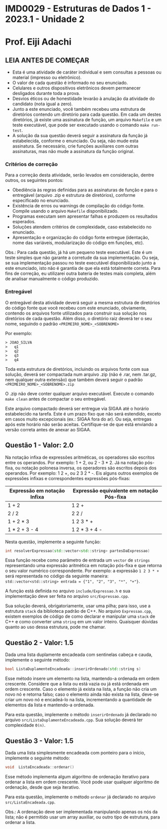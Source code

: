 # IMD0029 - Estruturas de Dados 1 - 2023.1 - Unidade 2
# Prof. Eiji Adachi
## **LEIA ANTES DE COMEÇAR**

* Esta é uma atividade de caráter individual e sem consultas a pessoas ou material (impresso ou eletrônico). 
* O valor de cada questão é informado no seu enunciado. 
* Celulares e outros dispositivos eletrônicos devem permanecer desligados durante toda a prova. 
* Desvios éticos ou de honestidade levarão à anulação da atividade do candidato (nota igual a zero). 
* Junto a este enunciado, você também recebeu uma estrutura de diretórios contendo um diretório para cada questão. Em cada um destes diretórios, já existe uma assinatura de função, um arquivo ``Makefile`` e um teste executável, que pode ser executado usando o comando ``make run-test``. 
* A solução da sua questão deverá seguir a assinatura da função já estabelecida, conforme o enunciado. Ou seja, não mude esta assinatura. Se necessário, crie funções auxiliares com outras assinaturas, mas não mude a assinatura da função original.

### **Critérios de correção**
Para a correção desta atividade, serão levados em consideração, dentre outros, os seguintes pontos:

* Obediência às regras definidas para as assinaturas de função e para o entregável (arquivo .zip e estrutura de diretórios), conforme especificado no enunciado.
* Existência de erros ou warnings de compilação do código fonte. Compile usando o arquivo ``Makefile`` disponibilizado.
* Programas executam sem apresentar falhas e produzem os resultados esperados.
* Soluções atendem critérios de complexidade, caso estabelecido no enunciado.
* Apresentação e organização do código fonte entregue (identação, nome das variáveis, modularização do código em funções, etc).

Obs.: Para cada questão, já há um pequeno teste executável. Este é um teste simples que não garante a corretude da sua implementação. Ou seja, se sua implementação passou no teste executável disponibilizado junto a este enunciado, isto não é garantia de que ela está totalmente correta. Para fins de correção, eu utilizarei outra bateria de testes mais completa, além de analisar manualmente o código produzido. 

### **Entregável** 
O entregável desta atividade deverá seguir a mesma estrutura de diretórios do código fonte que você recebeu com este enunciado, obviamente, contendo os arquivos fonte utilizados para construir sua solução nos diretórios de cada questão. Além disso, o diretório raiz deverá ter o seu nome, seguindo o padrão ``<PRIMEIRO_NOME>_<SOBRENOME> ``

Por exemplo:
~~~
> JOAO_SILVA
>	q1
>	q2
>	q3
>	q4
~~~

Toda esta estrutura de diretórios, incluindo os arquivos fonte com sua solução, deverá ser compactada num arquivo .zip (não é .rar, nem .tar.gz, nem qualquer outra extensão) que também deverá seguir o padrão ``<PRIMEIRO_NOME>_<SOBRENOME>.zip ``

O .zip não deve conter qualquer arquivo executável. Execute o comando ``make clean`` antes de compactar o seu entregável.

Este arquivo compactado deverá ser entregue via SIGAA até o horário estabelecido na tarefa. Este é um prazo fixo que não será estendido, exceto em casos muito excepcionais (ex.: SIGAA fora do ar). Ou seja, entregas após este horário não serão aceitas. Certifique-se de que está enviando a versão correta antes de anexar ao SIGAA. 

<div style="page-break-after: always;"/>

## Questão 1 - Valor: 2.0
Na notação infixa de expressões aritméticas, os operadores são escritos entre os operandos. Por exemplo: 1 + 2, ou 2 - 3 * 2. Já na notação pós-fixa, ou notação polonesa inversa, os operadores são escritos depois dos operandos.  Por exemplo: 1 2 +, ou 2 3 2 * -. Eis alguns outros exemplos de expressões infixas e correspondentes expressões pós-fixas:

| Expressão em notação Infixa | Expressão equivalente em notação Pós-fixa |
| --- | --- |
| 1 + 2	| 1 2 + | 
| 2 / 2	| 2 2 / | 
| 1 + 2 * 3	| 1 2 3 * + | 
| 1 * 2 + 3 - 4	| 1 2 * 3 + 4 - | 

Nesta questão, implemente a seguinte função: 

```c++ 
int resolverExpressao(std::vector<std::string> partesDaExpressao)
```

Essa função recebe como parâmetro de entrada um ``vector`` de ``strings`` representando uma expressão aritmética em notação pós-fixa e que retorna o seu valor numérico correspondente. Por exemplo: a expressão ``1 2 3 * + `` será representada no código da seguinte maneira: ``std::vector<std::string> entrada = {"1", "2", "3", "*", "+"}``.


A função está definida no arquivo ``include/Expressao.h`` e sua implementação deve ser feita no arquivo ``src/Expressao.cpp``. 

Sua solução deverá, obrigatoriamente, usar uma pilha; para isso, use a estrutura ``stack`` da biblioteca padrão de C++. No arquivo ``Expressao.cpp``, existem exemplos de código de como declarar e manipular uma ``stack`` de C++ e como converter uma ``string`` em um valor inteiro. Quaisquer dúvidas quanto ao uso dessa estrutura, pode me chamar.

## Questão 2 - Valor: 1.5
Dada uma lista duplamente encadeada com sentinelas cabeça e cauda, implemente o seguinte método:

``` c++
bool ListaDuplamenteEncadeada::inserirOrdenado(std::string s)
```

Esse método insere um elemento na lista, mantendo-a ordenada em ordem crescente. Considere que a lista ou está vazia ou já está ordenada em ordem crescente. Caso o elemento já exista na lista, a função não cria um novo nó e retorna falso; caso o elemento ainda não exista na lista, deve-se criar um novo nó e encadeá-lo na lista, incrementando a quantidade de elementos da lista e mantendo-a ordenada. 

Para esta questão, implemente o método ``inserirOrdenado`` já declarado no arquivo ``src/ListaDuplamenteEncadeada.cpp``. Sua solução deverá ter complexidade ``Θ(n)``.

## Questão 3 - Valor: 1.5
Dada uma lista simplesmente encadeada com ponteiro para o início, implemente o seguinte método:

``` c++
void  ListaEncadeada::ordenar()
```

Esse método implementa algum algoritmo de ordenação iterativo para ordenar a lista em ordem crescente. Você pode usar qualquer algoritmo de ordenação, desde que seja iterativo. 

Para esta questão, implemente o método ``ordenar`` já declarado no arquivo ``src/ListaEncadeada.cpp``. 

Obs.: A ordenação deve ser implementada manipulando apenas os nós da lista; não é permitido usar um array auxiliar, ou outro tipo de estrutura, para ordenar a lista.

